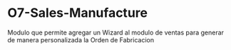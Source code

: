 O7-Sales-Manufacture
====================

Modulo que permite agregar un Wizard al modulo de ventas para generar de manera personalizada la Orden de Fabricacion
